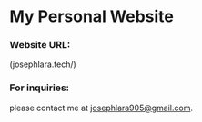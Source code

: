 # My Personal Website

### Website URL:
(josephlara.tech/)

### For inquiries:
please contact me at josephlara905@gmail.com.
